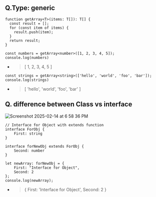 ## Q.Type: generic
```
function getArray<T>(items: T[]): T[] {
  const result = [];
  for (const item of items) {
    result.push(item);
  }
  return result;
}

const numbers = getArray<number>([1, 2, 3, 4, 5]);
console.log(numbers)
```
- > [ 1, 2, 3, 4, 5 ]
```
const strings = getArray<string>(['hello', 'world', 'foo', 'bar']);
console.log(strings)
```
- > [ 'hello', 'world', 'foo', 'bar' ]
## Q. difference between Class vs interface

![Screenshot 2025-02-14 at 6 58 36 PM](https://github.com/user-attachments/assets/74f19e66-6971-4bd8-a75f-4ed6b19b6752)

```
// Interface for Object with extends function 
interface ForObj { 
	First: string 
} 

interface forNewObj extends ForObj { 
	Second: number 
} 

let newArray: forNewObj = { 
	First: "Interface for Object", 
	Second: 2 
}; 
console.log(newArray);
```
- > { First: 'Interface for Object', Second: 2 }

